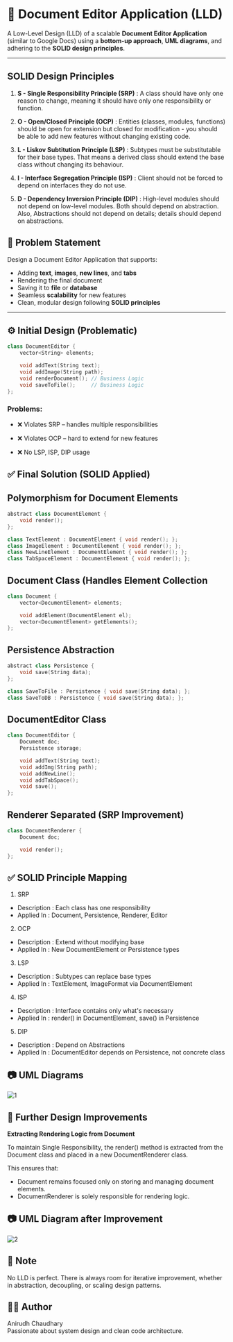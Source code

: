 # 📝 Document Editor Application (LLD)

A Low-Level Design (LLD) of a scalable **Document Editor Application** (similar to Google Docs) using a **bottom-up approach**, **UML diagrams**, and adhering to the **SOLID design principles**.

---

## SOLID Design Principles 

1. **S - Single Responsibility Principle (SRP)** : A class should have only one reason to change, meaning it should have only one responsibility or function.

2. **O - Open/Closed Principle (OCP)** : Entities (classes, modules, functions) should be open for extension but closed for modification - you should be able to add new features without changing existing code.

3. **L - Liskov Subtitution Principle (LSP)** : Subtypes must be substitutable for their base types. That means a derived class should extend the base class without changing its behaviour.

4. **I - Interface Segregation Principle (ISP)** : Client should not be forced to depend on interfaces they do not use.

5. **D - Dependency Inversion Principle (DIP)** : High-level modules should not depend on low-level modules. Both should depend on abstraction. Also, Abstractions should not depend on details; details should depend on abstractions.

## 📌 Problem Statement

Design a Document Editor Application that supports:
- Adding **text**, **images**, **new lines**, and **tabs**
- Rendering the final document
- Saving it to **file** or **database**
- Seamless **scalability** for new features
- Clean, modular design following **SOLID principles**

---

## ⚙️ Initial Design (Problematic)

```cpp
class DocumentEditor {
    vector<String> elements;

    void addText(String text);
    void addImage(String path);
    void renderDocument(); // Business Logic
    void saveToFile();     // Business Logic
};
```

### Problems:
- ❌ Violates SRP – handles multiple responsibilities

- ❌ Violates OCP – hard to extend for new features

- ❌ No LSP, ISP, DIP usage

## ✅ Final Solution (SOLID Applied)

## **Polymorphism for Document Elements**

```cpp
abstract class DocumentElement {
    void render();
};

class TextElement : DocumentElement { void render(); };
class ImageElement : DocumentElement { void render(); };
class NewLineElement : DocumentElement { void render(); };
class TabSpaceElement : DocumentElement { void render(); };
```

## **Document Class (Handles Element Collection**

```cpp
class Document {
    vector<DocumentElement> elements;

    void addElement(DocumentElement el);
    vector<DocumentElement> getElements();
};
```

## **Persistence Abstraction**

```cpp
abstract class Persistence {
    void save(String data);
};

class SaveToFile : Persistence { void save(String data); };
class SaveToDB : Persistence { void save(String data); };
```

## **DocumentEditor Class**

```cpp
class DocumentEditor {
    Document doc;
    Persistence storage;

    void addText(String text);
    void addImg(String path);
    void addNewLine();
    void addTabSpace();
    void save();
};
```

## **Renderer Separated (SRP Improvement)**

```cpp
class DocumentRenderer {
    Document doc;

    void render();
};
```

## ✅ SOLID Principle Mapping

1. SRP
- Description : Each class has one responsibility
- Applied In : Document, Persistence, Renderer, Editor

2. OCP
- Description : Extend without modifying base
- Applied In : New DocumentElement or Persistence types

3. LSP
- Description : Subtypes can replace base types
- Applied In : TextElement, ImageFormat via DocumentElement

4. ISP
- Description : Interface contains only what's necessary
- Applied In : render() in DocumentElement, save() in Persistence

5. DIP
- Description : Depend on Abstractions
- Applied In : DocumentEditor depends on Persistence, not concrete class

## 📷 UML Diagrams

![1](https://github.com/user-attachments/assets/cf0ae54a-4c6b-4cb9-a462-74dcc4685ce5)

## 🔧 Further Design Improvements

**Extracting Rendering Logic from Document**

To maintain Single Responsibility, the render() method is extracted from the Document class and placed in a new DocumentRenderer class.

This ensures that:
- Document remains focused only on storing and managing document elements.
- DocumentRenderer is solely responsible for rendering logic.

## 📷 UML Diagram after Improvement

![2](https://github.com/user-attachments/assets/36b19a66-1037-4b62-a0e8-8aed0fff7abc)


## 📘 Note
No LLD is perfect. There is always room for iterative improvement, whether in abstraction, decoupling, or scaling design patterns.

## 👨‍💻 Author
Anirudh Chaudhary <br>
Passionate about system design and clean code architecture.
